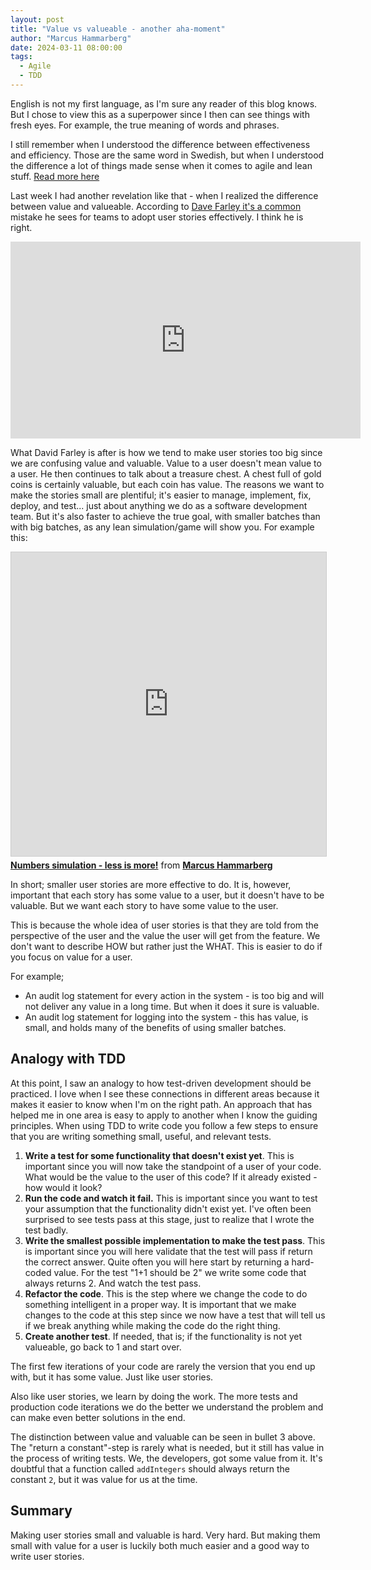 ```yaml
---
layout: post
title: "Value vs valueable - another aha-moment"
author: "Marcus Hammarberg"
date: 2024-03-11 08:00:00
tags:
  - Agile
  - TDD
---
```

English is not my first language, as I'm sure any reader of this blog knows. But I chose to view this as a superpower since I then can see things with fresh eyes. For example, the true meaning of words and phrases.

I still remember when I understood the difference between effectiveness and efficiency. Those are the same word in Swedish, but when I understood the difference a lot of things made sense when it comes to agile and lean stuff. [Read more here](https://www.marcusoft.net/2014/10/effective-revisted.html)

Last week I had another revelation like that - when I realized the difference between value and valueable. According to [Dave Farley it's a common](https://www.youtube.com/watch?v=0HMsh459h5c) mistake he sees for teams to adopt user stories effectively. I think he is right.

<!-- excerpt-end -->

<iframe width="560" height="315" src="https://www.youtube.com/embed/0HMsh459h5c?si=qUIFejG6e7TONGKr" title="YouTube video player" frameborder="0" allow="accelerometer; autoplay; clipboard-write; encrypted-media; gyroscope; picture-in-picture; web-share" allowfullscreen></iframe>

What David Farley is after is how we tend to make user stories too big since we are confusing value and valuable. Value to a user doesn't mean value to a user. He then continues to talk about a treasure chest. A chest full of gold coins is certainly valuable, but each coin has value.
The reasons we want to make the stories small are plentiful; it's easier to manage, implement, fix, deploy, and test... just about anything we do as a software development team.
But it's also faster to achieve the true goal, with smaller batches than with big batches, as any lean simulation/game will show you. For example this:

<iframe src="https://www.slideshare.net/slideshow/embed_code/key/2mgxDilfj0lg65?startSlide=1" width="597" height="486" frameborder="0" marginwidth="0" marginheight="0" scrolling="no" style="border:1px solid #CCC; border-width:1px; margin-bottom:5px;max-width: 100%;" allowfullscreen></iframe><div style="margin-bottom:5px"><strong><a href="https://www.slideshare.net/marcusoftnet/numbers-simulation-a-demonstration-of-lean-in-action" title="Numbers simulation - less is more!" target="_blank">Numbers simulation - less is more!</a></strong> from <strong><a href="https://www.slideshare.net/marcusoftnet" target="_blank">Marcus Hammarberg</a></strong></div>

In short; smaller user stories are more effective to do. It is, however, important that each story has some value to a user, but it doesn't have to be valuable. But we want each story to have some value to the user.

This is because the whole idea of user stories is that they are told from the perspective of the user and the value the user will get from the feature. We don't want to describe HOW but rather just the WHAT. This is easier to do if you focus on value for a user.

For example;

* An audit log statement for every action in the system - is too big and will not deliver any value in a long time. But when it does it sure is valuable.
* An audit log statement for logging into the system - this has value, is small, and holds many of the benefits of using smaller batches.

## Analogy with TDD

At this point, I saw an analogy to how test-driven development should be practiced. I love when I see these connections in different areas because it makes it easier to know when I'm on the right path. An approach that has helped me in one area is easy to apply to another when I know the guiding principles.
When using TDD to write code you follow a few steps to ensure that you are writing something small, useful, and relevant tests.

1. **Write a test for some functionality that doesn't exist yet**. This is important since you will now take the standpoint of a user of your code. What would be the value to the user of this code? If it already existed - how would it look?
1. **Run the code and watch it fail.** This is important since you want to test your assumption that the functionality didn't exist yet. I've often been surprised to see tests pass at this stage, just to realize that I wrote the test badly.
1. **Write the smallest possible implementation to make the test pass**. This is important since you will here validate that the test will pass if return the correct answer. Quite often you will here start by returning a hard-coded value. For the test "1+1 should be 2" we write some code that always returns 2. And watch the test pass.
1. **Refactor the code**. This is the step where we change the code to do something intelligent in a proper way. It is important that we make changes to the code at this step since we now have a test that will tell us if we break anything while making the code do the right thing.
1. **Create another test**. If needed, that is; if the functionality is not yet valueable, go back to 1 and start over.

The first few iterations of your code are rarely the version that you end up with, but it has some value. Just like user stories.

Also like user stories, we learn by doing the work. The more tests and production code iterations we do the better we understand the problem and can make even better solutions in the end.

The distinction between value and valuable can be seen in bullet 3 above. The "return a constant"-step is rarely what is needed, but it still has value in the process of writing tests. We, the developers, got some value from it. It's doubtful that a function called `addIntegers` should always return the constant `2`, but it was value for us at the time.

## Summary

Making user stories small and valuable is hard. Very hard. But making them small with value for a user is luckily both much easier and a good way to write user stories.
